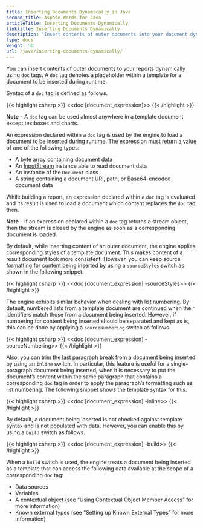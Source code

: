 ```yaml
---
title: Inserting Documents Dynamically in Java
second_title: Aspose.Words for Java
articleTitle: Inserting Documents Dynamically
linktitle: Inserting Documents Dynamically
description: "Insert contents of outer documents into your document dynamically when building a report in Java."
type: docs
weight: 50
url: /java/inserting-documents-dynamically/
---
```


You can insert contents of outer documents to your reports dynamically using `doc` tags. A `doc` tag denotes a placeholder within a template for a document to be inserted during runtime. 

Syntax of a `doc` tag is defined as follows.

{{< highlight csharp >}}
<<doc [document_expression]>>
{{< /highlight >}}

**Note** – A `doc` tag can be used almost anywhere in a template document except textboxes and charts.

An expression declared within a `doc` tag is used by the engine to load a document to be inserted during runtime. The expression must return a value of one of the following types:

- A byte array containing document data
- An [InputStream](https://docs.oracle.com/javase/7/docs/api/java/io/InputStream.html) instance able to read document data
- An instance of the `Document` class
- A string containing a document URI, path, or Base64-encoded document data

While building a report, an expression declared within a `doc` tag is evaluated and its result is used to load a document which content replaces the `doc` tag then.

**Note** – If an expression declared within a `doc` tag returns a stream object, then the stream is closed by the engine as soon as a corresponding document is loaded.

By default, while inserting content of an outer document, the engine applies corresponding styles of a template document. This makes content of a result document look more consistent. However, you can keep source formatting for content being inserted by using a `sourceStyles` switch as shown in the following snippet.

{{< highlight csharp >}}
<<doc [document_expression] -sourceStyles>>
{{< /highlight >}}

The engine exhibits similar behavior when dealing with list numbering. By default, numbered lists from a template document are continued when their identifiers match those from a document being inserted. However, if numbering for content being inserted should be separated and kept as is, this can be done by applying a `sourceNumbering` switch as follows.

{{< highlight csharp >}}
<<doc [document_expression] -sourceNumbering>>
{{< /highlight >}}

Also, you can trim the last paragraph break from a document being inserted by using an `inline` switch. In particular, this feature is useful for a single-paragraph document being inserted, when it is necessary to put the document’s content within the same paragraph that contains a corresponding `doc` tag in order to apply the paragraph’s formatting such as list numbering. The following snippet shows the template syntax for this.

{{< highlight csharp >}}
<<doc [document_expression] -inline>>
{{< /highlight >}}

By default, a document being inserted is not checked against template syntax and is not populated with data. However, you can enable this by using a `build` switch as follows.

{{< highlight csharp >}}
<<doc [document_expression] -build>>
{{< /highlight >}}

When a `build` switch is used, the engine treats a document being inserted as a template that can access the following data available at the scope of a corresponding `doc` tag:

- Data sources
- Variables
- A contextual object (see “Using Contextual Object Member Access” for more information)
- Known external types (see “Setting up Known External Types” for more information)
